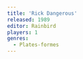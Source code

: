 ```yaml
---
title: 'Rick Dangerous'
released: 1989
editor: Rainbird
players: 1
genres:
  - Plates-formes
---
```

